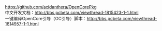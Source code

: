 https://github.com/acidanthera/OpenCorePkg  
中文开发文档：http://bbs.pcbeta.com/viewthread-1815423-1-1.html  
一键编译OpenCore引导（OC引导）脚本：http://bbs.pcbeta.com/viewthread-1814957-1-1.html  
